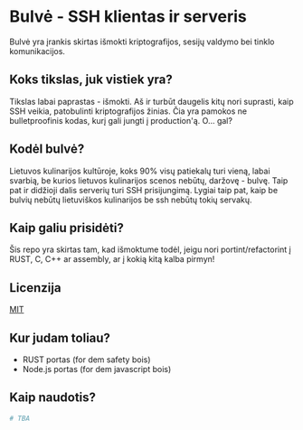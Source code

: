 # Bulvė - SSH klientas ir serveris
Bulvė yra įrankis skirtas išmokti kriptografijos, sesijų valdymo bei tinklo komunikacijos. 


## Koks tikslas, juk vistiek yra?
Tikslas labai paprastas - išmokti. Aš ir turbūt daugelis kitų nori suprasti, kaip SSH veikia, patobulinti kriptografijos žinias. Čia yra pamokos ne bulletproofinis kodas, kurį gali jungti į production'ą. O... gal?


## Kodėl bulvė?
Lietuvos kulinarijos kultūroje, koks 90% visų patiekalų turi vieną, labai svarbią, be kurios lietuvos kulinarijos scenos nebūtų, daržovę - bulvę. Taip pat ir didžioji dalis serverių turi SSH prisijungimą. Lygiai taip pat, kaip be bulvių nebūtų lietuviškos kulinarijos be ssh nebūtų tokių servakų.


## Kaip galiu prisidėti?
Šis repo yra skirtas tam, kad išmoktume todėl, jeigu nori portint/refactorint į RUST, C, C++ ar assembly, ar į kokią kitą kalba pirmyn!
## Licenzija

[MIT](https://choosealicense.com/licenses/mit/)


## Kur judam toliau?

- RUST portas (for dem safety bois)
- Node.js portas (for dem javascript bois)

## Kaip naudotis?

```python
# TBA
```

